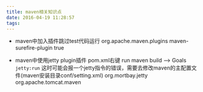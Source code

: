 ```yaml
---
title: maven相关知识点
date: 2016-04-19 11:28:57
tags:
---
```

+ maven中加入插件跳过test代码运行
		<build>
		    <plugins>
		      <plugin>
		        <groupId>org.apache.maven.plugins</groupId>
		        <artifactId>maven-surefire-plugin</artifactId>
		        <configuration>
		          <skip>true</skip>
		        </configuration>
		      </plugin>
		    </plugins>
		  </build>

+ maven中使用jetty plugin插件
pom.xml右键 run maven build --> Goals `jetty:run`
这时可能会报一个jetty指令的错误，需要去修改maven的主配置文件(maven安装目录conf/setting.xml)
		<pluginGroups>
			<pluginGroup>org.mortbay.jetty</pluginGroup>
			<pluginGroup>org.apache.tomcat.maven</pluginGroup>
		    <!-- pluginGroup
		     | Specifies a further group identifier to use for plugin lookup.
		    <pluginGroup>com.your.plugins</pluginGroup>
		    -->
		 </pluginGroups>